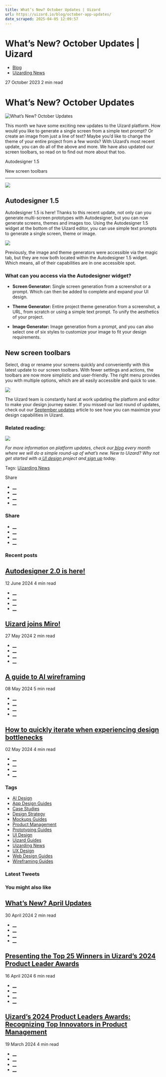 ```yaml
---
title: What’s New? October Updates | Uizard
url: https://uizard.io/blog/october-app-updates/
date_scraped: 2025-04-05 12:09:57
---
```


# What’s New? October Updates | Uizard

  * [Blog](https://uizard.io/blog/)
  * [Uizarding News](/blog/tag/uizarding-news/)

27 October 2023 2 min read

# What’s New? October Updates

![What’s New? October Updates](/blog/content/images/size/w730/2023/10/BLOG_231027_OctoberUpdates-1.webp)

This month we have some exciting new updates to the Uizard platform. How would you like to generate a single screen from a simple text prompt? Or create an image from just a line of text? Maybe you’d like to change the theme of your entire project from a few words? With Uizard’s most recent update, you can do all of the above and more. We have also updated our screen toolbars, so read on to find out more about that too. 

Autodesigner 1.5

New screen toolbars

* * *

![](https://uizard.io/blog/content/images/2023/10/Autodesigner-1.5-1.png)

## Autodesigner 1.5

Autodesigner 1.5 is here! Thanks to this recent update, not only can you generate multi-screen prototypes with Autodesigner, but you can now generate screens, themes and images too. Using the Autodesigner 1.5 widget at the bottom of the Uizard editor, you can use simple text prompts to generate a single screen, theme or image.

![](https://uizard.io/blog/content/images/2023/10/ezgif.com-optimize--6--2.gif)

Previously, the image and theme generators were accessible via the magic tab, but they are now both located within the Autodesigner 1.5 widget. Which means, all of their capabilities are in one accessible spot. 

  

### What can you access via the Autodesigner widget?

  * **Screen Generator:** Single screen generation from a screenshot or a prompt. Which can then be added to complete and expand your UI design.

  * **Theme Generator:** Entire project theme generation from a screenshot, a URL, from scratch or using a simple text prompt. To unify the aesthetics of your project.

  * **Image Generator:** Image generation from a prompt, and you can also select one of six styles to customize your image to fit your design requirements.

  

## New screen toolbars

Select, drag or rename your screens quickly and conveniently with this latest update to our screen toolbars. With fewer settings and actions, the toolbars are now more simplistic and user-friendly. The right menu provides you with multiple options, which are all easily accessible and quick to use.

![](https://uizard.io/blog/content/images/2023/10/Screenshot-2023-10-18-at-15.26.28.png)

The Uizard team is constantly hard at work updating the platform and editor to make your design journey easier. If you missed our last round of updates, check out our [September updates](https://uizard.io/blog/september-app-updates/) article to see how you can maximize your design capabilities in Uizard. 

  

### Related reading:

[![](https://uizard.io/blog/content/images/2023/10/BLOG_231009_GenerativeAIPrompts-2.webp)](https://uizard.io/blog/guide-to-using-prompts-in-uizard/)   

_For more information on platform updates, check our_[ _blog_](https://uizard.io/blog/) _every month where we will do a simple round-up of what’s new. New to Uizard? Why not get started with a_[ _UI design_](https://uizard.io/templates/) _project and_[ _sign up_](https://app.uizard.io/sign-up) _today._

  

Tags: [Uizarding News](/blog/tag/uizarding-news/)

Share 

  * [__](https://twitter.com/share?text=What%E2%80%99s%20New%3F%20October%20Updates&url=https://uizard.io/blog/october-app-updates/ "Share on Twitter")
  * [__](https://www.linkedin.com/sharing/share-offsite/?url=https://uizard.io/blog/october-app-updates/ "Share on LinkedIn")
  * [__](https://www.facebook.com/sharer/sharer.php?u=https://uizard.io/blog/october-app-updates/ "Share on Facebook")
  * [__](mailto:?subject=What%E2%80%99s%20New%3F%20October%20Updates "Share by Email")

### Share

  * [__](https://twitter.com/share?text=What%E2%80%99s%20New%3F%20October%20Updates&url=https://uizard.io/blog/october-app-updates/ "Share on Twitter")
  * [__](https://www.linkedin.com/sharing/share-offsite/?url=https://uizard.io/blog/october-app-updates/ "Share on LinkedIn")
  * [__](https://www.facebook.com/sharer/sharer.php?u=https://uizard.io/blog/october-app-updates/ "Share on Facebook")
  * [__](mailto:?subject=What%E2%80%99s%20New%3F%20October%20Updates "Share by Email")

### Recent posts

[](/blog/autodesigner-2-0-is-here/ "Autodesigner 2.0 is here!")

## [Autodesigner 2.0 is here!](/blog/autodesigner-2-0-is-here/ "Autodesigner 2.0 is here!")

12 June 2024 4 min read

  * [__](https://twitter.com/share?text=Autodesigner%202.0%20is%20here!&url=https://uizard.io/blog/autodesigner-2-0-is-here/ "Share on Twitter")
  * [__](https://www.linkedin.com/sharing/share-offsite/?url=https://uizard.io/blog/autodesigner-2-0-is-here/ "Share on LinkedIn")
  * [__](https://www.facebook.com/sharer/sharer.php?u=https://uizard.io/blog/autodesigner-2-0-is-here/ "Share on Facebook")
  * [__](mailto:?subject=Autodesigner%202.0%20is%20here! "Share by Email")

[](/blog/uizard-joins-miro/ "Uizard joins Miro!")

## [Uizard joins Miro!](/blog/uizard-joins-miro/ "Uizard joins Miro!")

27 May 2024 2 min read

  * [__](https://twitter.com/share?text=Uizard%20joins%20Miro!&url=https://uizard.io/blog/uizard-joins-miro/ "Share on Twitter")
  * [__](https://www.linkedin.com/sharing/share-offsite/?url=https://uizard.io/blog/uizard-joins-miro/ "Share on LinkedIn")
  * [__](https://www.facebook.com/sharer/sharer.php?u=https://uizard.io/blog/uizard-joins-miro/ "Share on Facebook")
  * [__](mailto:?subject=Uizard%20joins%20Miro! "Share by Email")

[](/blog/guide-to-ai-wireframing/ "A guide to AI wireframing")

## [A guide to AI wireframing](/blog/guide-to-ai-wireframing/ "A guide to AI wireframing")

08 May 2024 5 min read

  * [__](https://twitter.com/share?text=A%20guide%20to%20AI%20wireframing&url=https://uizard.io/blog/guide-to-ai-wireframing/ "Share on Twitter")
  * [__](https://www.linkedin.com/sharing/share-offsite/?url=https://uizard.io/blog/guide-to-ai-wireframing/ "Share on LinkedIn")
  * [__](https://www.facebook.com/sharer/sharer.php?u=https://uizard.io/blog/guide-to-ai-wireframing/ "Share on Facebook")
  * [__](mailto:?subject=A%20guide%20to%20AI%20wireframing "Share by Email")

[](/blog/how-to-iterate-when-experiencing-design-bottlenecks/ "How to quickly iterate when experiencing design bottlenecks")

## [How to quickly iterate when experiencing design bottlenecks](/blog/how-to-iterate-when-experiencing-design-bottlenecks/ "How to quickly iterate when experiencing design bottlenecks")

02 May 2024 4 min read

  * [__](https://twitter.com/share?text=How%20to%20quickly%20iterate%20when%20experiencing%20design%20bottlenecks&url=https://uizard.io/blog/how-to-iterate-when-experiencing-design-bottlenecks/ "Share on Twitter")
  * [__](https://www.linkedin.com/sharing/share-offsite/?url=https://uizard.io/blog/how-to-iterate-when-experiencing-design-bottlenecks/ "Share on LinkedIn")
  * [__](https://www.facebook.com/sharer/sharer.php?u=https://uizard.io/blog/how-to-iterate-when-experiencing-design-bottlenecks/ "Share on Facebook")
  * [__](mailto:?subject=How%20to%20quickly%20iterate%20when%20experiencing%20design%20bottlenecks "Share by Email")

### Tags

  * [AI Design](/blog/tag/ai-design/ "AI Design")
  * [App Design Guides](/blog/tag/app-design/ "App Design Guides")
  * [Case Studies](/blog/tag/case-studies/ "Case Studies")
  * [Design Strategy](/blog/tag/design-strategy/ "Design Strategy")
  * [Mockups Guides](/blog/tag/mockups/ "Mockups Guides")
  * [Product Management](/blog/tag/product-management/ "Product Management")
  * [Prototyping Guides](/blog/tag/prototyping/ "Prototyping Guides")
  * [UI Design](/blog/tag/ui-design/ "UI Design")
  * [Uizard Guides](/blog/tag/uizard-guides/ "Uizard Guides")
  * [Uizarding News](/blog/tag/uizarding-news/ "Uizarding News")
  * [UX Design](/blog/tag/ux-design/ "UX Design")
  * [Web Design Guides](/blog/tag/web-design/ "Web Design Guides")
  * [Wireframing Guides](/blog/tag/wireframing/ "Wireframing Guides")

### Latest Tweets

### You might also like

[](/blog/april-2024-app-updates/ "What’s New? April Updates")

## [What’s New? April Updates](/blog/april-2024-app-updates/ "What’s New? April Updates")

30 April 2024 2 min read

  * [__](https://twitter.com/share?text=What%E2%80%99s%20New%3F%20April%20Updates&url=https://uizard.io/blog/april-2024-app-updates/ "Share on Twitter")
  * [__](https://www.linkedin.com/sharing/share-offsite/?url=https://uizard.io/blog/april-2024-app-updates/ "Share on LinkedIn")
  * [__](https://www.facebook.com/sharer/sharer.php?u=https://uizard.io/blog/april-2024-app-updates/ "Share on Facebook")
  * [__](mailto:?subject=What%E2%80%99s%20New%3F%20April%20Updates "Share by Email")

[](/blog/uizards-2024-product-leader-award-winners/ "Presenting the Top 25 Winners in Uizard’s 2024 Product Leader Awards")

## [Presenting the Top 25 Winners in Uizard’s 2024 Product Leader Awards](/blog/uizards-2024-product-leader-award-winners/ "Presenting the Top 25 Winners in Uizard’s 2024 Product Leader Awards")

16 April 2024 6 min read

  * [__](https://twitter.com/share?text=Presenting%20the%20Top%2025%20Winners%20in%20Uizard%E2%80%99s%202024%20Product%20Leader%20Awards&url=https://uizard.io/blog/uizards-2024-product-leader-award-winners/ "Share on Twitter")
  * [__](https://www.linkedin.com/sharing/share-offsite/?url=https://uizard.io/blog/uizards-2024-product-leader-award-winners/ "Share on LinkedIn")
  * [__](https://www.facebook.com/sharer/sharer.php?u=https://uizard.io/blog/uizards-2024-product-leader-award-winners/ "Share on Facebook")
  * [__](mailto:?subject=Presenting%20the%20Top%2025%20Winners%20in%20Uizard%E2%80%99s%202024%20Product%20Leader%20Awards "Share by Email")

[](/blog/uizards-2024-product-leaders-awards/ "Uizard’s 2024 Product Leaders Awards: Recognizing Top Innovators in Product Management")

## [Uizard’s 2024 Product Leaders Awards: Recognizing Top Innovators in Product Management](/blog/uizards-2024-product-leaders-awards/ "Uizard’s 2024 Product Leaders Awards: Recognizing Top Innovators in Product Management")

19 March 2024 4 min read

  * [__](https://twitter.com/share?text=Uizard%E2%80%99s%202024%20Product%20Leaders%20Awards%3A%20Recognizing%20Top%20Innovators%20in%20Product%20Management&url=https://uizard.io/blog/uizards-2024-product-leaders-awards/ "Share on Twitter")
  * [__](https://www.linkedin.com/sharing/share-offsite/?url=https://uizard.io/blog/uizards-2024-product-leaders-awards/ "Share on LinkedIn")
  * [__](https://www.facebook.com/sharer/sharer.php?u=https://uizard.io/blog/uizards-2024-product-leaders-awards/ "Share on Facebook")
  * [__](mailto:?subject=Uizard%E2%80%99s%202024%20Product%20Leaders%20Awards%3A%20Recognizing%20Top%20Innovators%20in%20Product%20Management "Share by Email")


